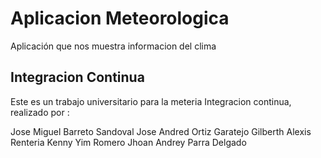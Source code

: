 ﻿# Aplicacion Meteorologica

Aplicación que nos muestra informacion del clima

## Integracion Continua 

Este es un trabajo universitario para la meteria Integracion continua, realizado por : 


Jose Miguel Barreto Sandoval
Jose Andred Ortiz Garatejo
Gilberth Alexis Renteria
Kenny Yim Romero 
Jhoan Andrey Parra Delgado

